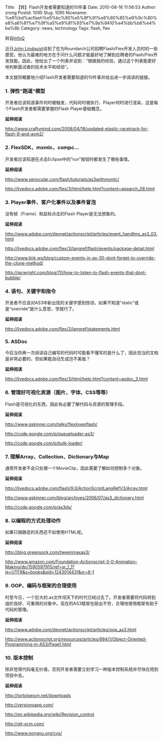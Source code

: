 Title: 【转】Flash开发者需要知道的10件事
Date: 2010-08-16 11:56:53
Author: zrong
Postid: 1095
Slug: 1095
Nicename: %e8%bd%acflash%e5%bc%80%e5%8f%91%e8%80%85%e9%9c%80%e8%a6%81%e7%9f%a5%e9%81%93%e7%9a%8410%e4%bb%b6%e4%ba%8b
Category: news, technology
Tags: flash, flex

转自[InfoQ](http://www.infoq.com/cn/news/2010/02/Flash-ten-things)

近日<span id="naxh">[John
Lindquist](http://pv3d.org/2009/08/28/10-things-every-senior-flash-developer-should-know/ "John Lindquist")</span>谈到了在为Roundarch公司招聘Flash/Flex开发人员时的一些感受。他认为最难的地方在于问什么问题才能最好地了解到应聘者的Flash/Flex开发技能。因此，他给出了一个列表并说到：“根据我的经验，通过这个列表能更好地判断面试者的技术水平和经验”。<!--more-->

本文就将概要地介绍Flash开发者需要知道的10件事并给出进一步阅读的链接。

### 1. 弹性“跑道“模型

开发者应该知道事件何时被触发，代码何时被执行，Player何时进行渲染，这是每个Flash开发者都需要掌握的Flash
Player基础概念。

**延伸阅读**

<http://www.craftymind.com/2008/04/18/updated-elastic-racetrack-for-flash-9-and-avm2/>

### 2. FlexSDK、mxmlc、compc...

开发者应该知道在点击Eclipse中的“run”按钮时都发生了哪些事情。

**延伸阅读**

<http://www.senocular.com/flash/tutorials/as3withmxmlc/>

<http://livedocs.adobe.com/flex/3/html/help.html?content=apparch_08.html>

### 3. Player事件、客户化事件以及事件冒泡

没有帧（Frame）和鼠标点击的Flash Player是无法想象的。

**延伸阅读**

<http://www.adobe.com/devnet/actionscript/articles/event_handling_as3_03.html>

<http://livedocs.adobe.com/flex/3/langref/flash/events/package-detail.html>

<http://www.tink.ws/blog/custom-events-in-as-30-dont-forget-to-override-the-clone-method/>

<http://jacwright.com/blog/70/how-to-listen-to-flash-events-that-dont-bubble/>

### 4. 语句、关键字和指令

开发者不应该对AS3中新出现的关键字感到惊讶。如果不知道“static”或是“override”是什么意思，学就行了。

**延伸阅读**

<http://livedocs.adobe.com/flex/2/langref/statements.html>

### 5. ASDoc

今后当你再一次阅读自己编写的代码时可能看不懂写的是什么了，因此恰当的文档是非常必要的，但如果能自动生成岂不美哉？

**延伸阅读**

<http://livedocs.adobe.com/flex/3/html/help.html?content=asdoc_3.html>

### 6. 管理好可视化资源（图片、字体、CSS等等）

Flash是可视化的东西，因此有必要了解代码与资源的管理手段。

**延伸阅读**

<http://www.gskinner.com/talks/flexlovesflash/>

<http://code.google.com/p/queueloader-as3/>

<http://code.google.com/p/bulk-loader/>

### 7. 理解Array、Collection、Dictionary与Map

通常开发者不会只处理一个MovieClip，因此需要了解如何控制多个对象。

**延伸阅读**

<http://livedocs.adobe.com/flash/9.0/ActionScriptLangRefV3/Array.html>

<http://www.gskinner.com/blog/archives/2006/07/as3_dictionary.html>

<http://code.google.com/p/as3ds/>

### 8. 以编程的方式处理动作

如果只搞静态的东西还不如使用HTML呢。

**延伸阅读**

<http://blog.greensock.com/tweenmaxas3/>

<http://www.amazon.com/Foundation-Actionscript-3-0-Animation-Making/dp/1590597915/ref=sr_1_1?ie=UTF8&s=books&qid=1243014431&sr=8-1>

### 9. OOP、编码与框架的合理使用

时至今日，一个巨大的.as文件闯天下的时代已经过去了。开发者需要将代码转到组织良好、可重用的对象中。现在的AS3框架也层出不穷，合理地使用框架有助于代码的管理。

**延伸阅读**

<http://www.adobe.com/devnet/actionscript/articles/oop_as3.html>

<http://www.actionscript.org/resources/articles/684/1/Object-Oriented-Programming-in-AS3/Page1.html>

### 10. 版本控制

除非觉得代码毫无价值，否则开发者需要立刻学习一种版本控制系统并尽快应用到项目中去。

**延伸阅读**

<http://tortoisesvn.net/downloads>

<http://versionsapp.com/>

<http://en.wikipedia.org/wiki/Revision_control>

<http://git-scm.com/>

<http://www.nongnu.org/cvs/>

